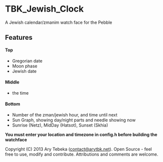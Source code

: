 TBK_Jewish_Clock
================

A Jewish calendar/zmanim watch face for the Pebble

## Features
#### Top
 * Gregorian date
 * Moon phase
 * Jewish date

#### Middle
 * the time

#### Bottom
 * Number of the zman/jewish hour, and time until next
 * Sun Graph, showing day/night parts and needle showing now
 * Sunrise (Netz), MidDay (Hatsot), Sunset (Skhia)

**You must enter your location and timezone in config.h before building the watchface**

Copyright (C) 2013 Ary Tebeka (contact@arytbk.net). Open Source - feel free to use, modify and contribute.
Attributions and comments are welcome.

